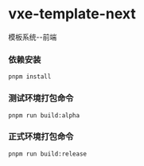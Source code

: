 # vxe-template-next

模板系统--前端

### 依赖安装

```
pnpm install
```

### 测试环境打包命令

```
pnpm run build:alpha
```

### 正式环境打包命令

```
pnpm run build:release
```
